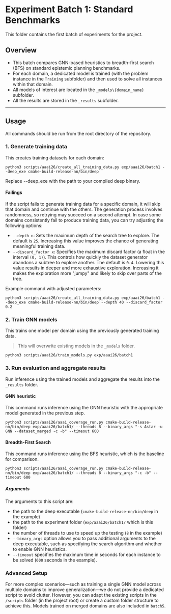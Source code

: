 # Experiment Batch 1: Standard Benchmarks

This folder contains the first batch of experiments for the project.

## Overview

- This batch compares GNN-based heuristics to breadth-first search (BFS) on standard epistemic planning benchmarks.
- For each domain, a dedicated model is trained (with the problem instance in the `Training` subfolder) and then used to solve all instances within that domain.
- All models of interest are located in the `_models\{domain_name}` subfolder.
- All the results are stored in the `_results` subfolder.

---

## Usage

All commands should be run from the root directory of the repository.

### 1. Generate training data

This creates training datasets for each domain:

```console
python3 scripts/aaai26/create_all_training_data.py exp/aaai26/batch1 --deep_exe cmake-build-release-nn/bin/deep
```
Replace --deep_exe with the path to your compiled deep binary.

#### Failings
If the script fails to generate training data for a specific domain, it will skip that domain and continue with the others.
The generation process involves randomness, so retrying may succeed on a second attempt.
In case some domains consistently fail to produce training data, you can try adjusting the following options:

- `--depth n`: Sets the maximum depth of the search tree to explore.
  The default is `25`.
  Increasing this value improves the chance of generating meaningful training data.
- `--discard_factor x`: Specifies the maximum discard factor (a float in the interval `(0, 1)`).
  This controls how quickly the dataset generator abandons a subtree to explore another.
  The default is `0.4`.
  Lowering this value results in deeper and more exhaustive exploration.
  Increasing it makes the exploration more "jumpy" and likely to skip over parts of the tree.

Example command with adjusted parameters:
```console
python3 scripts/aaai26/create_all_training_data.py exp/aaai26/batch1 --deep_exe cmake-build-release-nn/bin/deep --depth 40 --discard_factor 0.2
```

### 2. Train GNN models
This trains one model per domain using the previously generated training data.
> This will overwrite existing models in the `_models` folder.


```console
python3 scripts/aaai26/train_models.py exp/aaai26/batch1
```

### 3. Run evaluation and aggregate results
Run inference using the trained models and aggregate the results into the `_results` folder.


#### GNN heuristic
This command runs inference using the GNN heuristic with the appropriate model generated in the previous step.
```console
python3 scripts/aaai26/aaai_coverage_run.py cmake-build-release-nn/bin/deep exp/aaai26/batch1/ --threads 8 --binary_args "-s Astar -u GNN --dataset_merged -c -b" --timeout 600
```

#### Breadth-First Search
This command runs inference using the BFS heuristic, which is the baseline for comparison.
```console
python3 scripts/aaai26/aaai_coverage_run.py cmake-build-release-nn/bin/deep exp/aaai26/batch1/ --threads 8 --binary_args "-c -b" --timeout 600
```

##### Arguments
The arguments to this script are:
- the path to the deep executable (`cmake-build-release-nn/bin/deep` in the example)
- the path to the experiment folder (`exp/aaai26/batch1/` which is this folder)
- the number of threads to use to speed up the testing (`8` in the example)
- `--binary_args` option allows you to pass additional arguments to the deep executable, such as specifying the search algorithm and whether to enable GNN heuristics.
- `--timeout` specifies the maximum time in seconds for each instance to be solved (`600` seconds in the example).

### Advanced Setup
For more complex scenarios—such as training a single GNN model across multiple domains to improve generalization—we do not provide a dedicated script to avoid clutter.
However, you can adapt the existing scripts in the `/scripts` folder (in the project root) or create a custom folder structure to achieve this.
Models trained on merged domains are also included in  `batch5`.